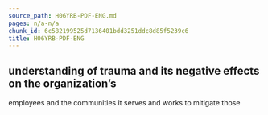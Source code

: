 ```yaml
---
source_path: H06YRB-PDF-ENG.md
pages: n/a-n/a
chunk_id: 6c582199525d7136401bdd3251ddc8d85f5239c6
title: H06YRB-PDF-ENG
---
```

## understanding of trauma and its negative effects on the organization’s

employees and the communities it serves and works to mitigate those
